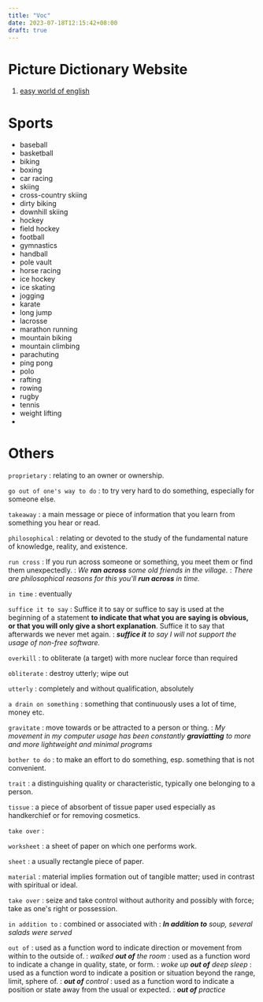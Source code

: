 ```yaml
---
title: "Voc"
date: 2023-07-18T12:15:42+08:00
draft: true
---
```


# Picture Dictionary Website
1. [easy world of english](https://easyworldofenglish.com/)

# Sports
- baseball
- basketball
- biking
- boxing
- car racing
- skiing
- cross-country skiing
- dirty biking
- downhill skiing
- hockey
- field hockey
- football
- gymnastics
- handball
- pole vault
- horse racing
- ice hockey
- ice skating
- jogging
- karate
- long jump
- lacrosse
- marathon running
- mountain biking
- mountain climbing
- parachuting
- ping pong
- polo
- rafting
- rowing
- rugby
- tennis
- weight lifting
- 

# Others

`proprietary`
: relating to an owner or ownership.

`go out of one's way to do`
: to try very hard to do something, especially for someone else.

`takeaway`
: a main message or piece of information that you learn from something you hear or read.

`philosophical`
: relating or devoted to the study of the fundamental nature of knowledge, reality, and existence.

`run cross`
: If you run across someone or something, you meet them or find them unexpectedly.
: *We **ran across** some old friends in the village.*
: *There are philosophical reasons for this you'll **run across** in time.*

`in time`
: eventually

`suffice it to say`
: Suffice it to say or suffice to say is used at the beginning of a statement **to indicate that what you are saying is obvious, or that you will only give a short explanation**. Suffice it to say that afterwards we never met again.
: ***suffice it** to say I will not support the usage of non-free software.*

`overkill`
: to obliterate (a target) with more nuclear force than required

`obliterate`
: destroy utterly; wipe out

`utterly`
: completely and without qualification, absolutely

`a drain on something`
: something that continuously uses a lot of time, money etc.

`gravitate`
: move towards or be attracted to a person or thing.
: *My movement in my computer usage has been constantly **graviatting** to more and more lightweight and minimal programs*

`bother to do`
: to make an effort to do something, esp. something that is not convenient.

`trait`
: a distinguishing quality or characteristic, typically one belonging to a person.

`tissue`
: a piece of absorbent of tissue paper used especially as handkerchief or for removing cosmetics.

`take over`
: 

`worksheet`
: a sheet of paper on which one performs work.

`sheet`
: a usually rectangle piece of paper.

`material`
: material implies formation out of tangible matter; used in contrast with spiritual or ideal.

`take over`
: seize and take control without authority and possibly with force; take as one's right or possession.

`in addition to`
: combined or associated with
: ***In addition to** soup, several salads were served*

`out of`
: used as a function word to indicate direction or movement from within to the outside of.
: *walked **out of** the room*
: used as a function word to indicate a change in quality, state, or form.
: *woke up **out of** deep sleep*
: used as a function word to indicate a position or situation beyond the range, limit, sphere of.
: ***out of** control*
: used as a function word to indicate a position or state away from the usual or expected.
: ***out of** practice*
